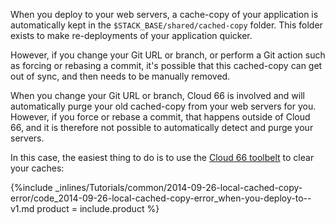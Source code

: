 <!--  usedin: [ _rails/Tutorials/2014-09-26-local-cached-copy-error-v1.md] -->


When you deploy to your web servers, a cache-copy of your application is automatically kept in the `$STACK_BASE/shared/cached-copy` folder.
This folder exists to make re-deployments of your application quicker.

However, if you change your Git URL or branch, or perform a Git action such as forcing or rebasing a commit, it's possible that this cached-copy can get out of sync, and then needs to be manually removed.

When you change your Git URL or branch, Cloud 66 is involved and will automatically purge your old cached-copy from your web servers for you. However, if you force or rebase a commit, that happens outside of Cloud 66, and it is therefore not possible to automatically detect and purge your servers.

In this case, the easiest thing to do is to use the [Cloud 66 toolbelt](http://help.cloud66.com/toolbelt/toolbelt-stack-management) to clear your caches:

{%include _inlines/Tutorials/common/2014-09-26-local-cached-copy-error/code_2014-09-26-local-cached-copy-error_when-you-deploy-to--v1.md  product = include.product %}



